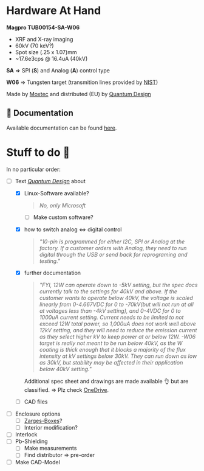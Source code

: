 # Hardware At Hand

**Magpro TUB00154-SA-W06**

* XRF and X-ray imaging
* 60kV (70 keV?)
* Spot size (.25 x 1.07)mm
* ~17.6e3cps @ 16.4uA (40kV)

**SA** => SPI (**S**) and Analog (**A**) control type

**W06** => Tungsten target (transmition lines provided by [NIST](https://physics.nist.gov/cgi-bin/XrayTrans/search.pl?element=W&lower=&upper=&units=eV))

Made by [Moxtec](https://moxtek.com/) and distributed (EU) by [Quantum Design](https://qd-europe.com/de/de/)

## 📜 Documentation

Available documentation can be found [here](docs).

# Stuff to do 👀

In no particular order:

- [ ] Text *[Quantum Design](https://qd-europe.com/de/de/)* about
  - [x] Linux-Software available?
  
    >_No, only Microsoft_

    - [ ] Make custom software?
  - [x] how to switch analog <=> digital control

    >_"10-pin is programmed for either I2C, SPI or Analog at the factory.  If a customer orders with Analog, they need to run digital through the USB or send back for reprograming and testing."_

  - [x] further documentation

    >_"FYI, 12W can operate down to -5kV setting, but the spec docs currently talk to the settings for 40kV and above.  If the customer wants to operate below 40kV, the voltage is scaled linearly from 0-4.667VDC for 0 to -70kV(but will not run at all at voltages less than -4kV setting), and 0-4VDC for 0 to 1000uA current setting.  Current needs to be limited to not exceed 12W total power, so 1,000uA does not work well above 12kV setting, and they will need to reduce the emission current as they select higher kV to keep power at or below 12W.  -W06 target is really not meant to be run below 40kV, as the W coating is thick enough that it blocks a majority of the flux intensity at kV settings below 30kV.  They can run down as low as 30kV, but stability may be affected in their application below 40kV setting."_

    Additional spec sheet and drawings are made available 👌 but are classified. => Plz check [OneDrive](https://hsrheinmain-my.sharepoint.com/:f:/g/personal/lmy9f42u92_hsrheinmain_onmicrosoft_com/Eu1u_OxAc6tNtfoioA8n_JEBt5x4kzV99mTDH0zqPgQLmQ?email=daniel.muenstermann%40hs-rm.de&e=uNh9up).
  - [ ] CAD files
- [ ] Enclosure options
  - [ ] [Zarges-Boxes](https://www.zarges.com/de/produkte/verpacken-transportieren/kisten)?
  - [ ] Interior modification?
- [ ] Interlock
- [ ] Pb-Shielding
  - [ ] Make measurements
  - [ ] Find distributor => pre-order
- [ ] Make CAD-Model